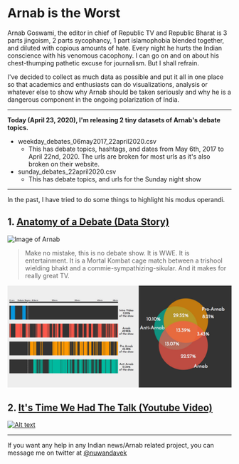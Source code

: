 # Arnab is the Worst

Arnab Goswami, the editor in chief of Republic TV and Republic Bharat is 3 parts jingoism, 2 parts sycophancy, 1 part islamophobia blended together, and diluted with copious amounts of hate. Every night he hurts the Indian conscience with his venomous cacophony. I can go on and on about his chest-thumping pathetic excuse for journalism. But I shall refrain.

I've decided to collect as much data as possible and put it all in one place so that academics and enthusiasts can do visualizations, analysis or whatever else to show why Arnab should be taken seriously and why he is a dangerous component in the ongoing polarization of India.

---
**Today (April 23, 2020), I'm releasing 2 tiny datasets of Arnab's debate topics.**
- weekday_debates_06may2017_22april2020.csv
    - This has debate topics, hashtags, and dates from May 6th, 2017 to April 22nd, 2020. The urls are broken for most urls as it's also broken on their website.
- sunday_debates_22april2020.csv
    - This has debate topics, and urls for the Sunday night show
---
In the past, I have tried to do some things to highlight his modus operandi.

## 1. [Anatomy of a Debate (Data Story)](https://vivekaithal.co/shoutitout)
![Image of Arnab](https://vivekaithal.co/shoutitout/arnab.jpg)


>Make no mistake, this is no debate show. It is WWE. It is entertainment. It is a Mortal Kombat cage match between a trishool wielding bhakt and a commie-sympathizing-sikular.
And it makes for really great TV.

![Image of Analysis](shoutitout.jpg)

## 2. [It's Time We Had The Talk (Youtube Video)](https://www.youtube.com/watch?v=XK7y3OsKQzY)
[![Alt text](https://img.youtube.com/vi/XK7y3OsKQzY/0.jpg)](https://www.youtube.com/watch?v=XK7y3OsKQzY)

---

If you want any help in any Indian news/Arnab related project, you can message me on twitter at [@nuwandavek](https://twitter.com/nuwandavek)